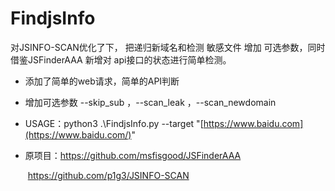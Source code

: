 # FindjsInfo

对JSINFO-SCAN优化了下， 把递归新域名和检测 敏感文件 增加 可选参数，同时借鉴JSFinderAAA 新增对 api接口的状态进行简单检测。

- 添加了简单的web请求，简单的API判断
- 增加可选参数  --skip_sub  ，--scan_leak ，--scan_newdomain
- USAGE：python3 .\FindjsInfo.py --target "[https://www.baidu.com](https://www.baidu.com/)" 









- 原项目：https://github.com/msfisgood/JSFinderAAA

  ​                https://github.com/p1g3/JSINFO-SCAN